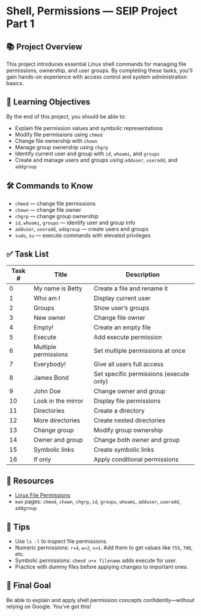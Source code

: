 # Shell, Permissions — SEIP Project Part 1

## 📚 Project Overview
This project introduces essential Linux shell commands for managing file permissions, ownership, and user groups. By completing these tasks, you'll gain hands-on experience with access control and system administration basics.

## 🎯 Learning Objectives
By the end of this project, you should be able to:
- Explain file permission values and symbolic representations
- Modify file permissions using `chmod`
- Change file ownership with `chown`
- Manage group ownership using `chgrp`
- Identify current user and group with `id`, `whoami`, and `groups`
- Create and manage users and groups using `adduser`, `useradd`, and `addgroup`

## 🛠️ Commands to Know
- `chmod` — change file permissions
- `chown` — change file owner
- `chgrp` — change group ownership
- `id`, `whoami`, `groups` — identify user and group info
- `adduser`, `useradd`, `addgroup` — create users and groups
- `sudo`, `su` — execute commands with elevated privileges

## ✅ Task List

| Task # | Title               | Description                                      |
|--------|---------------------|--------------------------------------------------|
| 0      | My name is Betty    | Create a file and rename it                     |
| 1      | Who am I            | Display current user                            |
| 2      | Groups              | Show user’s groups                              |
| 3      | New owner           | Change file owner                               |
| 4      | Empty!              | Create an empty file                            |
| 5      | Execute             | Add execute permission                          |
| 6      | Multiple permissions| Set multiple permissions at once                |
| 7      | Everybody!          | Give all users full access                      |
| 8      | James Bond          | Set specific permissions (execute only)         |
| 9      | John Doe            | Change owner and group                          |
| 10     | Look in the mirror  | Display file permissions                        |
| 11     | Directories         | Create a directory                              |
| 12     | More directories    | Create nested directories                       |
| 13     | Change group        | Modify group ownership                          |
| 14     | Owner and group     | Change both owner and group                     |
| 15     | Symbolic links      | Create symbolic links                           |
| 16     | If only             | Apply conditional permissions                   |

## 📎 Resources
- [Linux File Permissions](https://linuxize.com/post/understanding-linux-file-permissions/)
- `man` pages: `chmod`, `chown`, `chgrp`, `id`, `groups`, `whoami`, `adduser`, `useradd`, `addgroup`

## 🧠 Tips
- Use `ls -l` to inspect file permissions.
- Numeric permissions: `r=4`, `w=2`, `x=1`. Add them to get values like `755`, `700`, etc.
- Symbolic permissions: `chmod u+x filename` adds execute for user.
- Practice with dummy files before applying changes to important ones.

## 🚀 Final Goal
Be able to explain and apply shell permission concepts confidently—without relying on Google. You’ve got this!

